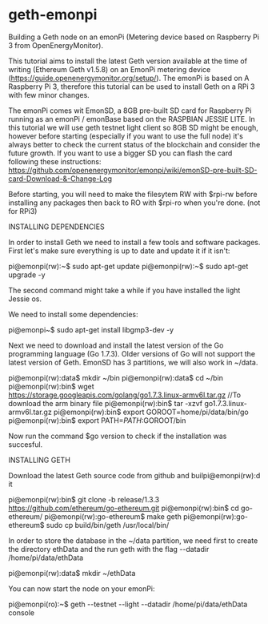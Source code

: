 # geth-emonpi
Building a Geth node on an emonPi (Metering device based on Raspberry Pi 3 from OpenEnergyMonitor). 

This tutorial aims to install the latest Geth version available at the time of writing (Ethereum Geth v1.5.8) on an EmonPi metering device (https://guide.openenergymonitor.org/setup/). The emonPi is based on A Raspberry Pi 3, therefore this tutorial can be used to install Geth on a RPi 3 with few minor changes.

The emonPi comes wit EmonSD, a 8GB pre-built SD card for Raspberry Pi running as an emonPi / emonBase based on the RASPBIAN JESSIE LITE. 
In this tutorial we will use geth testnet light client so 8GB SD might be enough, however before starting (especially if you want to use the full node) it's always better to check the current status of the blockchain and consider the future growth. 
If you want to use a bigger SD you can flash the card following these instructions: https://github.com/openenergymonitor/emonpi/wiki/emonSD-pre-built-SD-card-Download-&-Change-Log

Before starting, you will need to make the filesytem RW with $rpi-rw before installing any packages then back to RO with $rpi-ro when you're done. (not for RPi3)

INSTALLING DEPENDENCIES

In order to install Geth we need to install a few tools and software packages. First let's make sure everything is up to date and update it if it isn't:

pi@emonpi(rw):~$ sudo apt-get update
pi@emonpi(rw):~$ sudo apt-get upgrade -y

The second command might take a while if you have installed the light Jessie os.

We need to install some dependencies:

pi@emonpi~$ sudo apt-get install libgmp3-dev -y

Next we need to download and install the latest version of the Go programming language (Go 1.7.3). Older versions of Go will not support the latest version of Geth. EmonSD has 3 partitions, we will also work in ~/data.

pi@emonpi(rw):data$ mkdir ~/bin
pi@emonpi(rw):data$ cd ~/bin
pi@emonpi(rw):bin$ wget https://storage.googleapis.com/golang/go1.7.3.linux-armv6l.tar.gz  //To download the arm binary file
pi@emonpi(rw):bin$ tar -xzvf go1.7.3.linux-armv6l.tar.gz
pi@emonpi(rw):bin$ export GOROOT=home/pi/data/bin/go
pi@emonpi(rw):bin$ export PATH=$PATH:$GOROOT/bin

Now run the command $go version to check if the installation was succesful.

INSTALLING GETH

Download the latest Geth source code from github and builpi@emonpi(rw):d it 

pi@emonpi(rw):bin$ git clone -b release/1.3.3 https://github.com/ethereum/go-ethereum.git
pi@emonpi(rw):bin$ cd go-ethereum/
pi@emonpi(rw):go-ethereum$ make geth
pi@emonpi(rw):go-ethereum$ sudo cp build/bin/geth /usr/local/bin/

In order to store the database in the ~/data partition, we need first to create the directory ethData and the run geth with the flag --datadir /home/pi/data/ethData

pi@emonpi(rw):data$ mkdir ~/ethData

You can now start the node on your emonPi:

pi@emonpi(ro):~$ geth --testnet --light --datadir /home/pi/data/ethData console
